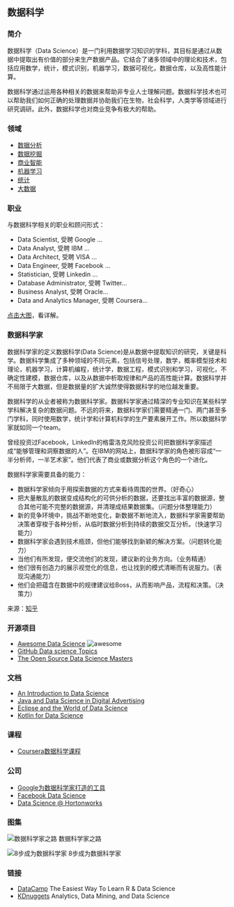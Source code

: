 ## 数据科学

### 简介
数据科学（Data Science）是一门利用数据学习知识的学科，其目标是通过从数据中提取出有价值的部分来生产数据产品。它结合了诸多领域中的理论和技术，包括应用数学，统计，模式识别，机器学习，数据可视化，数据仓库，以及高性能计算。

数据科学通过运用各种相关的数据来帮助非专业人士理解问题。数据科学技术也可以帮助我们如何正确的处理数据并协助我们在生物，社会科学，人类学等领域进行研究调研。此外，数据科学也对商业竞争有极大的帮助。

### 领域
* [数据分析](https://wiki.huihoo.com/wiki/Data_analysis)
* [数据挖掘](https://wiki.huihoo.com/wiki/Data_mining)
* [商业智能](https://wiki.huihoo.com/wiki/Business_intelligence)
* [机器学习](https://wiki.huihoo.com/wiki/Machine_learning)
* [统计](https://wiki.huihoo.com/wiki/Statistics)
* [大数据](https://wiki.huihoo.com/wiki/Big_data)

### 职业
与数据科学相关的职业和顾问形式：

* Data Scientist, 受聘 Google ...
* Data Analyst, 受聘 IBM ...
* Data Architect, 受聘 VISA ...
* Data Engineer, 受聘 Facebook ...
* Statistician, 受聘 Linkedin ...
* Database Administrator, 受聘 Twitter...
* Business Analyst, 受聘 Oracle...
* Data and Analytics Manager, 受聘 Coursera...

[点击大图](https://wiki.huihoo.com/images/3/30/The-Data-Science-Industry-Who-Does-What.png)，看详解。

### 数据科学家
数据科学家的定义数据科学(Data Science)是从数据中提取知识的研究，关键是科学。数据科学集成了多种领域的不同元素，包括信号处理，数学，概率模型技术和理论，机器学习，计算机编程，统计学，数据工程，模式识别和学习，可视化，不确定性建模，数据仓库，以及从数据中析取规律和产品的高性能计算。数据科学并不局限于大数据，但是数据量的扩大诚然使得数据科学的地位越发重要。

数据科学的从业者被称为数据科学家。数据科学家通过精深的专业知识在某些科学学科解决复杂的数据问题。不远的将来，数据科学家们需要精通一门、两门甚至多门学科，同时使用数学，统计学和计算机科学的生产要素展开工作。所以数据科学家就如同一个team。

曾经投资过Facebook，LinkedIn的格雷洛克风险投资公司把数据科学家描述成“能够管理和洞察数据的人”。在IBM的网站上，数据科学家的角色被形容成“一半分析师，一半艺术家”。他们代表了商业或数据分析这个角色的一个进化。

数据科学家需要具备的能力：

* 数据科学家倾向于用探索数据的方式来看待周围的世界。（好奇心）
* 把大量散乱的数据变成结构化的可供分析的数据，还要找出丰富的数据源，整合其他可能不完整的数据源，并清理成结果数据集。（问题分体整理能力）
* 新的竞争环境中，挑战不断地变化，新数据不断地流入，数据科学家需要帮助决策者穿梭于各种分析，从临时数据分析到持续的数据交互分析。（快速学习能力）
* 数据科学家会遇到技术瓶颈，但他们能够找到新颖的解决方案。（问题转化能力）
* 当他们有所发现，便交流他们的发现，建议新的业务方向。（业务精通）
* 他们很有创造力的展示视觉化的信息，也让找到的模式清晰而有说服力。（表现沟通能力）
* 他们会把蕴含在数据中的规律建议给Boss，从而影响产品，流程和决策。（决策力）

来源：[知乎](https://www.zhihu.com/question/21592677/answer/24559554)

### 开源项目
* [Awesome Data Science](https://github.com/okulbilisim/awesome-datascience) ![awesome](https://wiki.huihoo.com/images/1/13/Awesome.png)
* [GitHub Data science Topics](https://github.com/topics/data-science)
* [The Open Source Data Science Masters](https://github.com/datasciencemasters/go)

### 文档
* [An Introduction to Data Science](http://docs.huihoo.com/data-science/an-introduction-to-data-science.pdf)
* [Java and Data Science in Digital Advertising](http://docs.huihoo.com/javaone/2015/CON6708-Java-and-Data-Science-in-Digital-Advertising.pdf)
* [Eclipse and the World of Data Science](http://docs.huihoo.com/eclipse/eclipsecon/europe2015/Eclipse-and-the-World-of-Data-Science.pdf)
* [Kotlin for Data Science](http://docs.huihoo.com/kotlin/conference/2017/Kotlin-for-Data-Science.pdf)

### 课程
* [Coursera数据科学课程](https://www.coursera.org/browse/data-science)

### 公司
* [Google为数据科学家打造的工具](https://cloud.google.com/data-science/)
* [Facebook Data Science](https://www.facebook.com/data)
* [Data Science @ Hortonworks](http://zh.hortonworks.com/hadoop/data-science/)

### 图集
![数据科学家之路](https://wiki.huihoo.com/images/f/f4/Becoming-a-data-scientist.png) 
数据科学家之路

![8步成为数据科学家](https://wiki.huihoo.com/images/4/45/Become-a-data-scientist-in-8-easy-steps.jpg)
8步成为数据科学家

### 链接
* [DataCamp](https://www.datacamp.com/) The Easiest Way To Learn R & Data Science
* [KDnuggets](http://www.kdnuggets.com/) Analytics, Data Mining, and Data Science